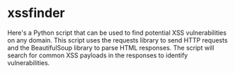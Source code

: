 # xssfinder
Here's a Python script that can be used to find potential XSS vulnerabilities on any domain. This script uses the requests library to send HTTP requests and the BeautifulSoup library to parse HTML responses. The script will search for common XSS payloads in the responses to identify vulnerabilities.
